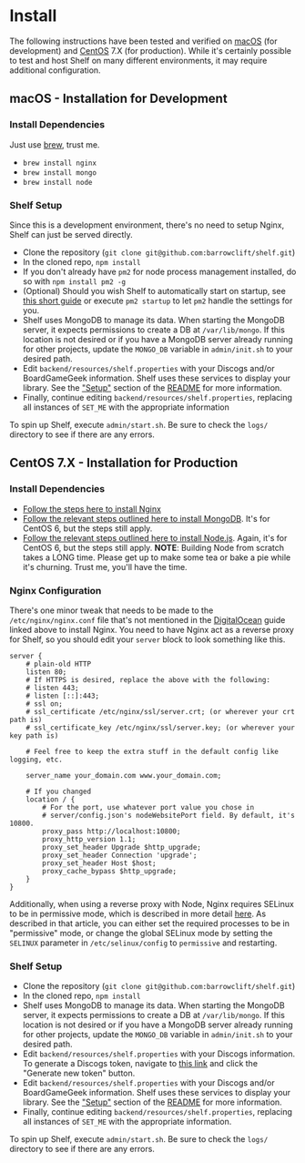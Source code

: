 # Install

The following instructions have been tested and verified on [macOS](https://www.apple.com/macos) (for development) and [CentOS](https://www.centos.org) 7.X (for production). While it's certainly possible to test and host Shelf on many different environments, it may require additional configuration.

## macOS - Installation for Development

### Install Dependencies

Just use [brew](https://brew.sh), trust me.

* `brew install nginx`
* `brew install mongo`
* `brew install node`

### Shelf Setup

Since this is a development environment, there's no need to setup Nginx, Shelf can just be served directly.

* Clone the repository (`git clone git@github.com:barrowclift/shelf.git`)
* In the cloned repo, `npm install`
* If you don't already have `pm2` for node process management installed, do so with `npm install pm2 -g`
* (Optional) Should you wish Shelf to automatically start on startup, see [this short guide](http://pm2.keymetrics.io/docs/usage/startup/) or execute `pm2 startup` to let `pm2` handle the settings for you.
* Shelf uses MongoDB to manage its data. When starting the MongoDB server, it expects permissions to create a DB at `/var/lib/mongo`. If this location is not desired or if you have a MongoDB server already running for other projects, update the `MONGO_DB` variable in `admin/init.sh` to your desired path.
* Edit `backend/resources/shelf.properties` with your Discogs and/or BoardGameGeek information. Shelf uses these services to display your library. See the ["Setup"](https://github.com/barrowclift/shelf/blob/master/README.md#setup) section of the [README](https://github.com/barrowclift/shelf/blob/master/README.md) for more information.
* Finally, continue editing `backend/resources/shelf.properties`, replacing all instances of `SET_ME` with the appropriate information

To spin up Shelf, execute `admin/start.sh`. Be sure to check the `logs/` directory to see if there are any errors.

## CentOS 7.X - Installation for Production

### Install Dependencies

* [Follow the steps here to install Nginx](https://www.digitalocean.com/community/tutorials/how-to-install-nginx-on-centos-7)
* [Follow the relevant steps outlined here to install MongoDB](https://www.liquidweb.com/kb/how-to-install-mongodb-on-centos-6/). It's for CentOS 6, but the steps still apply.
* [Follow the relevant steps outlined here to install Node.js](https://www.digitalocean.com/community/tutorials/how-to-install-and-run-a-node-js-app-on-centos-6-4-64bit). Again, it's for CentOS 6, but the steps still apply. __NOTE__: Building Node from scratch takes a LONG time. Please get up to make some tea or bake a pie while it's churning. Trust me, you'll have the time.

### Nginx Configuration

There's one minor tweak that needs to be made to the `/etc/nginx/nginx.conf` file that's not mentioned in the [DigitalOcean](https://www.digitalocean.com) guide linked above to install Nginx. You need to have Nginx act as a reverse proxy for Shelf, so you should edit your `server` block to look something like this.

```
server {
    # plain-old HTTP
    listen 80;
    # If HTTPS is desired, replace the above with the following:
    # listen 443;
    # listen [::]:443;
    # ssl on;
    # ssl_certificate /etc/nginx/ssl/server.crt; (or wherever your crt path is)
    # ssl_certificate_key /etc/nginx/ssl/server.key; (or wherever your key path is)

    # Feel free to keep the extra stuff in the default config like logging, etc.

    server_name your_domain.com www.your_domain.com;

    # If you changed
    location / {
        # For the port, use whatever port value you chose in
        # server/config.json's nodeWebsitePort field. By default, it's 10800.
        proxy_pass http://localhost:10800;
        proxy_http_version 1.1;
        proxy_set_header Upgrade $http_upgrade;
        proxy_set_header Connection 'upgrade';
        proxy_set_header Host $host;
        proxy_cache_bypass $http_upgrade;
    }
}
```

Additionally, when using a reverse proxy with Node, Nginx requires SELinux to be in permissive mode, which is described in more detail [here](https://wiki.gentoo.org/wiki/SELinux/Tutorials/Permissive_versus_enforcing). As described in that article, you can either set the required processes to be in "permissive" mode, or change the global SELinux mode by setting the `SELINUX` parameter in `/etc/selinux/config` to `permissive` and restarting.

### Shelf Setup

* Clone the repository (`git clone git@github.com:barrowclift/shelf.git`)
* In the cloned repo, `npm install`
* Shelf uses MongoDB to manage its data. When starting the MongoDB server, it expects permissions to create a DB at `/var/lib/mongo`. If this location is not desired or if you have a MongoDB server already running for other projects, update the `MONGO_DB` variable in `admin/init.sh` to your desired path.
* Edit `backend/resources/shelf.properties` with your Discogs information. To generate a Discogs token, navigate to [this link](https://www.discogs.com/settings/developers) and click the "Generate new token" button.
* Edit `backend/resources/shelf.properties` with your Discogs and/or BoardGameGeek information. Shelf uses these services to display your library. See the ["Setup"](https://github.com/barrowclift/shelf/blob/master/README.md#setup) section of the [README](https://github.com/barrowclift/shelf/blob/master/README.md) for more information.
* Finally, continue editing `backend/resources/shelf.properties`, replacing all instances of `SET_ME` with the appropriate information.

To spin up Shelf, execute `admin/start.sh`. Be sure to check the `logs/` directory to see if there are any errors.